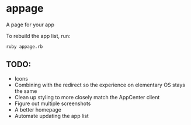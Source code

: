 # appage
A page for your app

To rebuild the app list, run:

```shell
ruby appage.rb
```

## TODO:

- Icons
- Combining with the redirect so the experience on elementary OS stays the same
- Clean up styling to more closely match the AppCenter client
- Figure out multiple screenshots
- A better homepage
- Automate updating the app list

